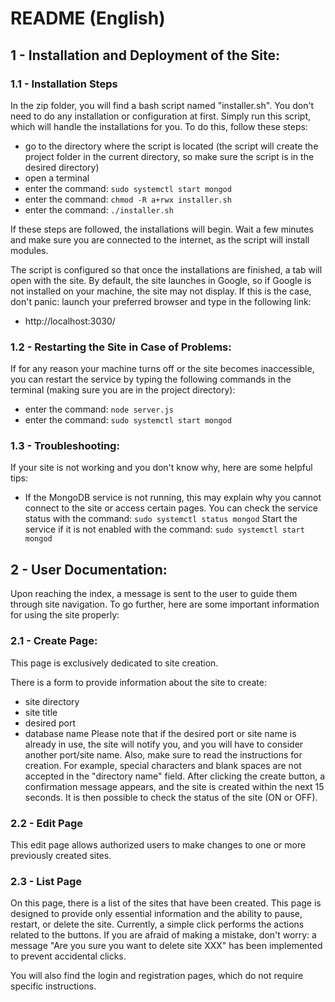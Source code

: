 # README (English)

## 1 - Installation and Deployment of the Site:

### 1.1 - Installation Steps
In the zip folder, you will find a bash script named "installer.sh". You don't need to do any installation or configuration at first. Simply run this script, which will handle the installations for you. To do this, follow these steps:
  - go to the directory where the script is located (the script will create the project folder in the current directory, so make sure the script is in the desired directory)
  - open a terminal
  - enter the command: ```sudo systemctl start mongod```
  - enter the command: ```chmod -R a+rwx installer.sh```
  - enter the command: ```./installer.sh```

If these steps are followed, the installations will begin. Wait a few minutes and make sure you are connected to the internet, as the script will install modules.

The script is configured so that once the installations are finished, a tab will open with the site. By default, the site launches in Google, so if Google is not installed on your machine, the site may not display. If this is the case, don't panic: launch your preferred browser and type in the following link:
  - http://localhost:3030/

### 1.2 - Restarting the Site in Case of Problems:

If for any reason your machine turns off or the site becomes inaccessible, you can restart the service by typing the following commands in the terminal (making sure you are in the project directory):
  - enter the command: ```node server.js```
  - enter the command: ```sudo systemctl start mongod```

### 1.3 - Troubleshooting:
If your site is not working and you don't know why, here are some helpful tips:

- If the MongoDB service is not running, this may explain why you cannot connect to the site or access certain pages. You can check the service status with the command: ```sudo systemctl status mongod```
Start the service if it is not enabled with the command: ```sudo systemctl start mongod```

## 2 - User Documentation:

Upon reaching the index, a message is sent to the user to guide them through site navigation. To go further, here are some important information for using the site properly:

### 2.1 - Create Page:

This page is exclusively dedicated to site creation.

There is a form to provide information about the site to create:

- site directory
- site title
- desired port
- database name
Please note that if the desired port or site name is already in use, the site will notify you, and you will have to consider another port/site name. Also, make sure to read the instructions for creation. For example, special characters and blank spaces are not accepted in the "directory name" field.
After clicking the create button, a confirmation message appears, and the site is created within the next 15 seconds. It is then possible to check the status of the site (ON or OFF).

### 2.2 - Edit Page
This edit page allows authorized users to make changes to one or more previously created sites.

### 2.3 - List Page
On this page, there is a list of the sites that have been created. This page is designed to provide only essential information and the ability to pause, restart, or delete the site. Currently, a simple click performs the actions related to the buttons. If you are afraid of making a mistake, don't worry: a message "Are you sure you want to delete site XXX" has been implemented to prevent accidental clicks.

You will also find the login and registration pages, which do not require specific instructions.
